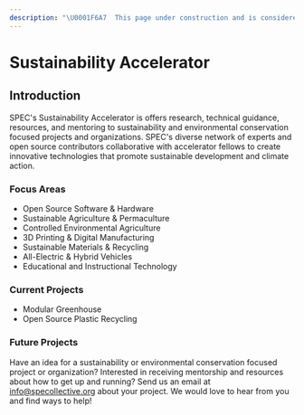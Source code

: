 ```yaml
---
description: "\U0001F6A7  This page under construction and is considered incomplete. \U0001F6A7"
---
```


# Sustainability Accelerator

## Introduction

SPEC's Sustainability Accelerator is offers research, technical guidance, resources, and mentoring to sustainability and environmental conservation focused projects and organizations. SPEC's diverse network of experts and open source contributors collaborative with accelerator fellows to create innovative technologies that promote sustainable development and climate action.

### Focus Areas

* Open Source Software & Hardware
* Sustainable Agriculture & Permaculture
* Controlled Environmental Agriculture
* 3D Printing & Digital Manufacturing
* Sustainable Materials & Recycling
* All-Electric & Hybrid Vehicles
* Educational and Instructional Technology

### Current Projects

* Modular Greenhouse
* Open Source Plastic Recycling

### Future Projects

Have an idea for a sustainability or environmental conservation focused project or organization? Interested in receiving mentorship and resources about how to get up and running? Send us an email at [info@specollective.org](mailto:@info@specollective.org) about your project. We would love to hear from you and find ways to help!

